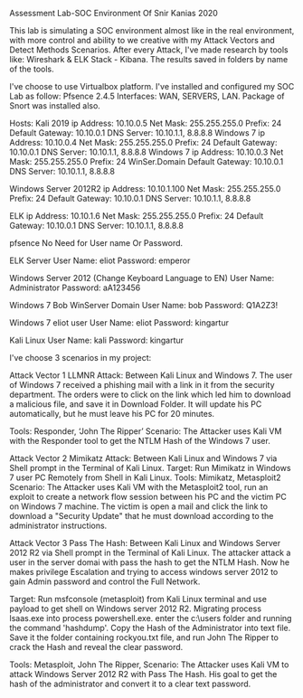 
Assessment Lab-SOC Environment Of Snir Kanias 2020

This lab is simulating a SOC environment almost like in the real environment, 
with more control and ability to we creative with my Attack Vectors and Detect Methods Scenarios.
After every Attack, I've made research by tools like: Wireshark & ELK Stack - Kibana.
The results saved in folders by name of the tools.

I've choose to use Virtualbox platform. I've installed and configured my SOC Lab as follow:
Pfsence 2.4.5	Interfaces: WAN, SERVERS, LAN. Package of Snort was installed also.

Hosts:
Kali 2019                 ip Address: 10.10.0.5		       Net Mask: 255.255.255.0 Prefix: 24
	                        Default Gateway: 10.10.0.1 	   DNS Server: 10.10.1.1, 8.8.8.8
Windows 7	                ip Address: 10.10.0.4		       Net Mask: 255.255.255.0 Prefix: 24
		                      Default Gateway: 10.10.0.1 	   DNS Server: 10.10.1.1, 8.8.8.8
Windows 7	                ip Address: 10.10.0.3		       Net Mask: 255.255.255.0 Prefix: 24
WinSer.Domain	            Default Gateway: 10.10.0.1 	   DNS Server: 10.10.1.1, 8.8.8.8

Windows Server 2012R2     ip Address: 10.10.1.100		     Net Mask: 255.255.255.0 Prefix: 24
                   	      Default Gateway: 10.10.0.1 	   DNS Server: 10.10.1.1, 8.8.8.8

ELK		                    ip Address: 10.10.1.6		       Net Mask: 255.255.255.0 Prefix: 24
	 	                      Default Gateway: 10.10.0.1 	   DNS Server: 10.10.1.1, 8.8.8.8

pfsence
No Need for User name Or Password.

ELK Server
User Name: eliot		Password: emperor

Windows Server 2012 (Change Keyboard Language to EN)
User Name: Administrator	Password: aA123456

Windows 7 Bob WinServer Domain
User Name: bob		Password: Q1A2Z3!

Windows 7 eliot user
User Name: eliot		Password: kingartur

Kali Linux
User Name: kali		Password: kingartur


I've choose 3 scenarios in my project:

Attack Vector 1
LLMNR Attack: Between Kali Linux and Windows 7.
The user of Windows 7 received a phishing mail with a link in it from the security department. The orders were to click on the link which led him to download a malicious file, and save it in Download Folder. It will update his PC automatically, but he must leave his PC for 20 minutes.

Tools: Responder, ‘John The Ripper’
Scenario: The Attacker uses Kali VM with the Responder tool to get the NTLM Hash of the Windows 7 user.


Attack Vector 2
Mimikatz Attack: Between Kali Linux and Windows 7 via Shell prompt in the Terminal of Kali Linux.
Target: Run Mimikatz in Windows 7 user PC Remotely from Shell in Kali Linux.
Tools: Mimikatz, Metasploit2
Scenario: The Attacker uses Kali VM with the Metasploit2 tool, run an exploit to create a network flow session between his PC and the victim PC on Windows 7 machine.
The victim is open a mail and click the link to download a "Security Update" that he must download according to the administrator instructions.


Attack Vector 3
Pass The Hash: Between Kali Linux and Windows Server 2012 R2 via Shell prompt in the Terminal of Kali Linux.
The attacker attack a user in the server domai with pass the hash to get the NTLM Hash. Now he makes privilege Escalation and trying to access windows server 2012 to gain Admin password and control the Full Network. 

Target: Run msfconsole (metasploit) from Kali Linux terminal and use payload to get shell on Windows server 2012 R2. Migrating process lsaas.exe into process powershell.exe. enter the c:\users folder and running the command  'hashdump'. Copy the Hash of the  Administrator into text file. Save it the folder containing rockyou.txt file, and run John The Ripper to crack the Hash and reveal the clear password.  

Tools: Metasploit, John The Ripper,
Scenario: The Attacker uses Kali VM to attack Windows Server 2012 R2 with Pass The Hash. His goal to get the hash of the administrator and convert it to a clear text password.

